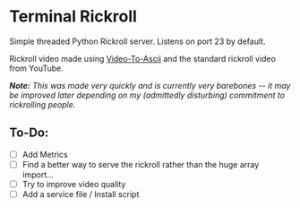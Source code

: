 # Terminal Rickroll

Simple threaded Python Rickroll server. Listens on port 23 by default.

Rickroll video made using [Video-To-Ascii](https://github.com/joelibaceta/video-to-ascii) and the standard rickroll video from YouTube.

***Note:*** *This was made very quickly and is currently very barebones -- it may be improved later depending on my (admittedly disturbing) commitment to rickrolling people.*

## To-Do:
 - [ ] Add Metrics
 - [ ] Find a better way to serve the rickroll rather than the huge array import...
 - [ ] Try to improve video quality
 - [ ] Add a service file / Install script
